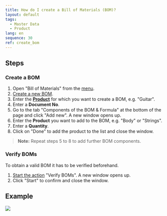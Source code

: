 ```yaml
---
title: How do I create a Bill of Materials (BOM)?
layout: default
tags:
  - Master Data
  - Product
lang: en
sequence: 30
ref: create_bom
---
```


## Steps

### Create a BOM
1. Open "Bill of Materials" from the [menu](Menu).
1. [Create a new BOM](New_Record_Window).
1. Enter the **[Product](NewProduct)** for which you want to create a BOM, e.g. "Guitar".
1. Enter a **Document No**.
1. Go to the tab "Components of the BOM & Formula" at the bottom of the page and click "Add new". A new window opens up.
1. Enter the **Product** you want to add to the BOM, e.g. "Body" or "Strings".
1. Enter a **Quantity**.
1. Click on "Done" to add the product to the list and close the window.
 >**Note:** Repeat steps 5 to 8 to add further BOM components.

### Verify BOMs
To obtain a valid BOM it has to be verified beforehand.

1. [Start the action](StartAction) "Verify BOMs". A new window opens up.
1. Click "Start" to confirm and close the window.

## Example
![](assets/Create_BOM.gif)
